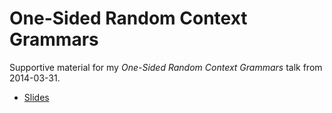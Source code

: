 One-Sided Random Context Grammars
=================================

Supportive material for my *One-Sided Random Context Grammars* talk from 2014-03-31.

* [Slides](https://github.com/s3rvac/talks/raw/master/2014-03-31-One-Sided-Random-Context-Grammars/slides.pdf)
